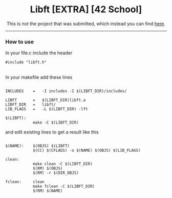 <h1 align="center"> Libft [EXTRA] [42 School] </h1>

<p align="center">
This is not the project that was submitted, which instead you can find <a href="https://github.com/Nikappa57/Libft-42">here</a>.
</p>
<hr>
<h3>How to use</h3>

<p>In your file.c include the header</p>
<code>#include "libft.h"</code>
<br><br>
<p>In your makefile add these lines</p>

<pre><code>
INCLUDES	=	-I includes -I $(LIBFT_DIR)/includes/

LIBFT		=	$(LIBFT_DIR)libft.a
LIBFT_DIR	=	libft/
LIB_FLAGS	=	-L $(LIBFT_DIR) -lft

$(LIBFT):
			make -C $(LIBFT_DIR)
</code></pre>

<p>and edit existing lines to get a result like this</p>

<pre><code>
$(NAME):	$(OBJS) $(LIBFT)
			$(CC) $(CFLAGS) -o $(NAME) $(OBJS) $(LIB_FLAGS)

clean:
			make clean -C $(LIBFT_DIR)
			$(RM) $(OBJS)
			$(RM) -r $(DIR_OBJS)

fclean:		clean
			make fclean -C $(LIBFT_DIR)
			$(RM) $(NAME)
</code></pre>
